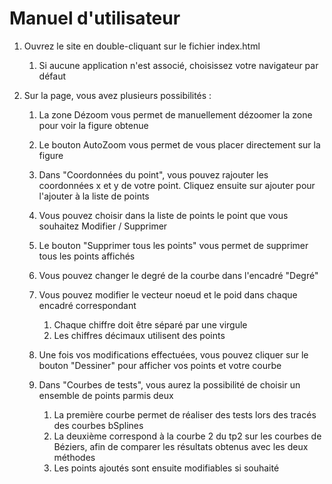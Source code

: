 # Manuel d'utilisateur

1) Ouvrez le site en double-cliquant sur le fichier index.html
   1) Si aucune application n'est associé, choisissez votre navigateur par défaut
   

2) Sur la page, vous avez plusieurs possibilités :
   1) La zone Dézoom vous permet de manuellement dézoomer la zone pour voir la figure obtenue
   
   2) Le bouton AutoZoom vous permet de vous placer directement sur la figure 
   
   3) Dans "Coordonnées du point", vous pouvez rajouter les coordonnées x et y de votre point.
Cliquez ensuite sur ajouter pour l'ajouter à la liste de points

   4) Vous pouvez choisir dans la liste de points le point que vous souhaitez Modifier / Supprimer
      
   5) Le bouton "Supprimer tous les points" vous permet de supprimer tous les points affichés 

   6) Vous pouvez changer le degré de la courbe dans l'encadré "Degré"

   7) Vous pouvez modifier le vecteur noeud et le poid dans chaque encadré correspondant
      1) Chaque chiffre doit être séparé par une virgule
      2) Les chiffres décimaux utilisent des points

   8) Une fois vos modifications effectuées, vous pouvez cliquer sur le bouton "Dessiner" pour afficher vos points et votre courbe 

   8) Dans "Courbes de tests", vous aurez la possibilité de choisir un ensemble de points parmis deux
      1) La première courbe permet de réaliser des tests lors des tracés des courbes bSplines
      2) La deuxième correspond à la courbe 2 du tp2 sur les courbes de Béziers, 
      afin de comparer les résultats obtenus avec les deux méthodes
      3) Les points ajoutés sont ensuite modifiables si souhaité


